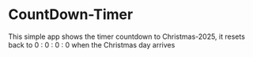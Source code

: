 # CountDown-Timer
This simple app shows the timer countdown to Christmas-2025, it resets back to 0 : 0 : 0 : 0 when the Christmas day arrives
